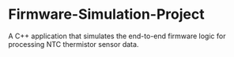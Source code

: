 # Firmware-Simulation-Project
A C++ application that simulates the end-to-end firmware logic for processing NTC thermistor sensor data.
